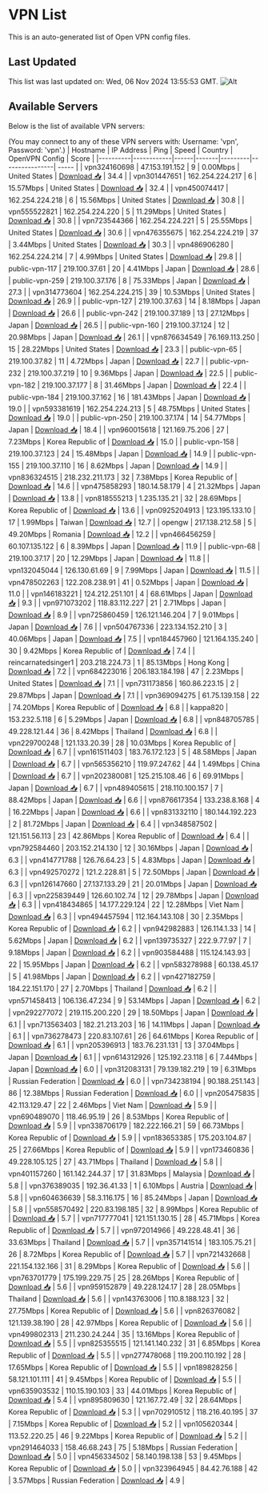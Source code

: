 # VPN List

This is an auto-generated list of Open VPN config files.

## Last Updated

This list was last updated on: Wed, 06 Nov 2024 13:55:53 GMT.
![Alt](https://repobeats.axiom.co/api/embed/186b98318ef1479477931607c1ad7d823f12451f.svg "Repobeats analytics image")

## Available Servers

Below is the list of available VPN servers:

(You may connect to any of these VPN servers with: Username: 'vpn', Password: 'vpn'.)
| Hostname | IP Address | Ping | Speed | Country | OpenVPN Config | Score |
|----------|------------|------|-------|---------|----------------| ----- |
| vpn324160698 | 47.153.191.152 | 9 | 0.00Mbps | United States | [Download 📥](./configs/server_0_US.ovpn) | 34.4 |
| vpn301447651 | 162.254.224.217 | 6 | 15.57Mbps | United States | [Download 📥](./configs/server_1_US.ovpn) | 32.4 |
| vpn450074417 | 162.254.224.218 | 6 | 15.56Mbps | United States | [Download 📥](./configs/server_2_US.ovpn) | 30.8 |
| vpn555522821 | 162.254.224.220 | 5 | 11.29Mbps | United States | [Download 📥](./configs/server_3_US.ovpn) | 30.8 |
| vpn723544366 | 162.254.224.221 | 5 | 25.55Mbps | United States | [Download 📥](./configs/server_4_US.ovpn) | 30.6 |
| vpn476355675 | 162.254.224.219 | 37 | 3.44Mbps | United States | [Download 📥](./configs/server_5_US.ovpn) | 30.3 |
| vpn486906280 | 162.254.224.214 | 7 | 4.99Mbps | United States | [Download 📥](./configs/server_6_US.ovpn) | 29.8 |
| public-vpn-117 | 219.100.37.61 | 20 | 4.41Mbps | Japan | [Download 📥](./configs/server_7_JP.ovpn) | 28.6 |
| public-vpn-259 | 219.100.37.176 | 8 | 75.33Mbps | Japan | [Download 📥](./configs/server_8_JP.ovpn) | 27.3 |
| vpn314773604 | 162.254.224.215 | 39 | 10.53Mbps | United States | [Download 📥](./configs/server_9_US.ovpn) | 26.9 |
| public-vpn-127 | 219.100.37.63 | 14 | 8.18Mbps | Japan | [Download 📥](./configs/server_10_JP.ovpn) | 26.6 |
| public-vpn-242 | 219.100.37.189 | 13 | 27.12Mbps | Japan | [Download 📥](./configs/server_11_JP.ovpn) | 26.5 |
| public-vpn-160 | 219.100.37.124 | 12 | 20.98Mbps | Japan | [Download 📥](./configs/server_12_JP.ovpn) | 26.1 |
| vpn876634549 | 76.169.113.250 | 15 | 28.22Mbps | United States | [Download 📥](./configs/server_13_US.ovpn) | 23.3 |
| public-vpn-65 | 219.100.37.82 | 11 | 4.72Mbps | Japan | [Download 📥](./configs/server_14_JP.ovpn) | 22.7 |
| public-vpn-232 | 219.100.37.219 | 10 | 9.36Mbps | Japan | [Download 📥](./configs/server_15_JP.ovpn) | 22.5 |
| public-vpn-182 | 219.100.37.177 | 8 | 31.46Mbps | Japan | [Download 📥](./configs/server_16_JP.ovpn) | 22.4 |
| public-vpn-184 | 219.100.37.162 | 16 | 181.43Mbps | Japan | [Download 📥](./configs/server_17_JP.ovpn) | 19.0 |
| vpn593381619 | 162.254.224.213 | 5 | 48.75Mbps | United States | [Download 📥](./configs/server_18_US.ovpn) | 19.0 |
| public-vpn-250 | 219.100.37.174 | 14 | 54.77Mbps | Japan | [Download 📥](./configs/server_19_JP.ovpn) | 18.4 |
| vpn960015618 | 121.169.75.206 | 27 | 7.23Mbps | Korea Republic of | [Download 📥](./configs/server_20_KR.ovpn) | 15.0 |
| public-vpn-158 | 219.100.37.123 | 24 | 15.48Mbps | Japan | [Download 📥](./configs/server_21_JP.ovpn) | 14.9 |
| public-vpn-155 | 219.100.37.110 | 16 | 8.62Mbps | Japan | [Download 📥](./configs/server_22_JP.ovpn) | 14.9 |
| vpn836324515 | 218.232.211.173 | 32 | 7.38Mbps | Korea Republic of | [Download 📥](./configs/server_23_KR.ovpn) | 14.6 |
| vpn475858293 | 180.14.58.179 | 4 | 21.32Mbps | Japan | [Download 📥](./configs/server_24_JP.ovpn) | 13.8 |
| vpn818555213 | 1.235.135.21 | 32 | 28.69Mbps | Korea Republic of | [Download 📥](./configs/server_25_KR.ovpn) | 13.6 |
| vpn0925204913 | 123.195.133.10 | 17 | 1.99Mbps | Taiwan | [Download 📥](./configs/server_26_TW.ovpn) | 12.7 |
| opengw | 217.138.212.58 | 5 | 49.20Mbps | Romania | [Download 📥](./configs/server_27_RO.ovpn) | 12.2 |
| vpn466456259 | 60.107.135.122 | 6 | 8.39Mbps | Japan | [Download 📥](./configs/server_28_JP.ovpn) | 11.9 |
| public-vpn-68 | 219.100.37.17 | 20 | 12.29Mbps | Japan | [Download 📥](./configs/server_29_JP.ovpn) | 11.8 |
| vpn132045044 | 126.130.61.69 | 9 | 7.99Mbps | Japan | [Download 📥](./configs/server_30_JP.ovpn) | 11.5 |
| vpn478502263 | 122.208.238.91 | 41 | 0.52Mbps | Japan | [Download 📥](./configs/server_31_JP.ovpn) | 11.0 |
| vpn146183221 | 124.212.251.101 | 4 | 68.61Mbps | Japan | [Download 📥](./configs/server_32_JP.ovpn) | 9.3 |
| vpn971073202 | 118.83.112.227 | 21 | 2.71Mbps | Japan | [Download 📥](./configs/server_33_JP.ovpn) | 8.9 |
| vpn725860459 | 126.121.146.204 | 7 | 9.01Mbps | Japan | [Download 📥](./configs/server_34_JP.ovpn) | 7.6 |
| vpn504767336 | 223.134.152.210 | 3 | 40.06Mbps | Japan | [Download 📥](./configs/server_35_JP.ovpn) | 7.5 |
| vpn184457960 | 121.164.135.240 | 30 | 9.42Mbps | Korea Republic of | [Download 📥](./configs/server_36_KR.ovpn) | 7.4 |
| reincarnatedsinger1 | 203.218.224.73 | 1 | 85.13Mbps | Hong Kong | [Download 📥](./configs/server_37_HK.ovpn) | 7.2 |
| vpn684223016 | 206.183.184.198 | 47 | 2.23Mbps | United States | [Download 📥](./configs/server_38_US.ovpn) | 7.1 |
| vpn731173856 | 160.86.223.15 | 2 | 29.87Mbps | Japan | [Download 📥](./configs/server_39_JP.ovpn) | 7.1 |
| vpn369094275 | 61.75.139.158 | 22 | 74.20Mbps | Korea Republic of | [Download 📥](./configs/server_40_KR.ovpn) | 6.8 |
| kappa820 | 153.232.5.118 | 6 | 5.29Mbps | Japan | [Download 📥](./configs/server_41_JP.ovpn) | 6.8 |
| vpn848705785 | 49.228.121.44 | 36 | 8.42Mbps | Thailand | [Download 📥](./configs/server_42_TH.ovpn) | 6.8 |
| vpn229700248 | 121.133.20.39 | 28 | 10.03Mbps | Korea Republic of | [Download 📥](./configs/server_43_KR.ovpn) | 6.7 |
| vpn161511403 | 183.76.172.123 | 5 | 48.58Mbps | Japan | [Download 📥](./configs/server_44_JP.ovpn) | 6.7 |
| vpn565356210 | 119.97.247.62 | 44 | 1.49Mbps | China | [Download 📥](./configs/server_45_CN.ovpn) | 6.7 |
| vpn202380081 | 125.215.108.46 | 6 | 69.91Mbps | Japan | [Download 📥](./configs/server_46_JP.ovpn) | 6.7 |
| vpn489405615 | 218.110.100.157 | 7 | 88.42Mbps | Japan | [Download 📥](./configs/server_47_JP.ovpn) | 6.6 |
| vpn876617354 | 133.238.8.168 | 4 | 16.22Mbps | Japan | [Download 📥](./configs/server_48_JP.ovpn) | 6.6 |
| vpn831332110 | 180.144.192.223 | 2 | 81.72Mbps | Japan | [Download 📥](./configs/server_49_JP.ovpn) | 6.4 |
| vpn348587502 | 121.151.56.113 | 23 | 42.86Mbps | Korea Republic of | [Download 📥](./configs/server_50_KR.ovpn) | 6.4 |
| vpn792584460 | 203.152.214.130 | 12 | 30.16Mbps | Japan | [Download 📥](./configs/server_51_JP.ovpn) | 6.3 |
| vpn414771788 | 126.76.64.23 | 5 | 4.83Mbps | Japan | [Download 📥](./configs/server_52_JP.ovpn) | 6.3 |
| vpn492570272 | 121.2.228.81 | 5 | 72.50Mbps | Japan | [Download 📥](./configs/server_53_JP.ovpn) | 6.3 |
| vpn126147660 | 27.137.133.29 | 21 | 20.01Mbps | Japan | [Download 📥](./configs/server_54_JP.ovpn) | 6.3 |
| vpn225839449 | 126.60.102.74 | 12 | 29.78Mbps | Japan | [Download 📥](./configs/server_55_JP.ovpn) | 6.3 |
| vpn418434865 | 14.177.229.124 | 22 | 12.28Mbps | Viet Nam | [Download 📥](./configs/server_56_VN.ovpn) | 6.3 |
| vpn494457594 | 112.164.143.108 | 30 | 2.35Mbps | Korea Republic of | [Download 📥](./configs/server_57_KR.ovpn) | 6.2 |
| vpn942982883 | 126.114.1.33 | 14 | 5.62Mbps | Japan | [Download 📥](./configs/server_58_JP.ovpn) | 6.2 |
| vpn139735327 | 222.9.77.97 | 7 | 9.18Mbps | Japan | [Download 📥](./configs/server_59_JP.ovpn) | 6.2 |
| vpn903584488 | 115.124.143.93 | 22 | 15.95Mbps | Japan | [Download 📥](./configs/server_60_JP.ovpn) | 6.2 |
| vpn583278988 | 60.138.45.17 | 5 | 41.98Mbps | Japan | [Download 📥](./configs/server_61_JP.ovpn) | 6.2 |
| vpn427182759 | 184.22.151.170 | 27 | 2.70Mbps | Thailand | [Download 📥](./configs/server_62_TH.ovpn) | 6.2 |
| vpn571458413 | 106.136.47.234 | 9 | 53.14Mbps | Japan | [Download 📥](./configs/server_63_JP.ovpn) | 6.2 |
| vpn292277072 | 219.115.200.220 | 29 | 18.50Mbps | Japan | [Download 📥](./configs/server_64_JP.ovpn) | 6.1 |
| vpn713563403 | 182.21.213.203 | 16 | 14.11Mbps | Japan | [Download 📥](./configs/server_65_JP.ovpn) | 6.1 |
| vpn736278473 | 220.83.107.61 | 26 | 64.61Mbps | Korea Republic of | [Download 📥](./configs/server_66_KR.ovpn) | 6.1 |
| vpn205396913 | 183.76.231.131 | 13 | 37.04Mbps | Japan | [Download 📥](./configs/server_67_JP.ovpn) | 6.1 |
| vpn614312926 | 125.192.23.118 | 6 | 7.44Mbps | Japan | [Download 📥](./configs/server_68_JP.ovpn) | 6.0 |
| vpn312083131 | 79.139.182.219 | 19 | 6.31Mbps | Russian Federation | [Download 📥](./configs/server_69_RU.ovpn) | 6.0 |
| vpn734238194 | 90.188.251.143 | 86 | 12.38Mbps | Russian Federation | [Download 📥](./configs/server_70_RU.ovpn) | 6.0 |
| vpn205475835 | 42.113.129.47 | 22 | 2.46Mbps | Viet Nam | [Download 📥](./configs/server_71_VN.ovpn) | 5.9 |
| vpn690489070 | 118.46.95.19 | 26 | 8.53Mbps | Korea Republic of | [Download 📥](./configs/server_72_KR.ovpn) | 5.9 |
| vpn338706179 | 182.222.166.21 | 59 | 66.73Mbps | Korea Republic of | [Download 📥](./configs/server_73_KR.ovpn) | 5.9 |
| vpn183653385 | 175.203.104.87 | 25 | 27.66Mbps | Korea Republic of | [Download 📥](./configs/server_74_KR.ovpn) | 5.9 |
| vpn173460836 | 49.228.105.125 | 27 | 43.71Mbps | Thailand | [Download 📥](./configs/server_75_TH.ovpn) | 5.8 |
| vpn401157260 | 161.142.244.37 | 17 | 31.83Mbps | Malaysia | [Download 📥](./configs/server_76_MY.ovpn) | 5.8 |
| vpn376389035 | 192.36.41.33 | 1 | 6.10Mbps | Austria | [Download 📥](./configs/server_77_AT.ovpn) | 5.8 |
| vpn604636639 | 58.3.116.175 | 16 | 85.24Mbps | Japan | [Download 📥](./configs/server_78_JP.ovpn) | 5.8 |
| vpn558570492 | 220.83.198.185 | 32 | 8.99Mbps | Korea Republic of | [Download 📥](./configs/server_79_KR.ovpn) | 5.7 |
| vpn717777041 | 121.151.130.15 | 28 | 45.71Mbps | Korea Republic of | [Download 📥](./configs/server_80_KR.ovpn) | 5.7 |
| vpn972014966 | 49.228.48.41 | 36 | 33.63Mbps | Thailand | [Download 📥](./configs/server_81_TH.ovpn) | 5.7 |
| vpn357141514 | 183.105.75.21 | 26 | 8.72Mbps | Korea Republic of | [Download 📥](./configs/server_82_KR.ovpn) | 5.7 |
| vpn721432668 | 221.154.132.166 | 31 | 8.29Mbps | Korea Republic of | [Download 📥](./configs/server_83_KR.ovpn) | 5.6 |
| vpn763701779 | 175.199.229.75 | 25 | 28.26Mbps | Korea Republic of | [Download 📥](./configs/server_84_KR.ovpn) | 5.6 |
| vpn959152879 | 49.228.124.17 | 28 | 28.05Mbps | Thailand | [Download 📥](./configs/server_85_TH.ovpn) | 5.6 |
| vpn143763006 | 110.8.188.123 | 32 | 27.75Mbps | Korea Republic of | [Download 📥](./configs/server_86_KR.ovpn) | 5.6 |
| vpn826376082 | 121.139.38.190 | 28 | 42.97Mbps | Korea Republic of | [Download 📥](./configs/server_87_KR.ovpn) | 5.6 |
| vpn499802313 | 211.230.24.244 | 35 | 13.16Mbps | Korea Republic of | [Download 📥](./configs/server_88_KR.ovpn) | 5.5 |
| vpn825355515 | 121.141.140.232 | 31 | 6.85Mbps | Korea Republic of | [Download 📥](./configs/server_89_KR.ovpn) | 5.5 |
| vpn277478068 | 119.200.110.192 | 28 | 17.65Mbps | Korea Republic of | [Download 📥](./configs/server_90_KR.ovpn) | 5.5 |
| vpn189828256 | 58.121.101.111 | 41 | 9.45Mbps | Korea Republic of | [Download 📥](./configs/server_91_KR.ovpn) | 5.5 |
| vpn635903532 | 110.15.190.103 | 33 | 44.01Mbps | Korea Republic of | [Download 📥](./configs/server_92_KR.ovpn) | 5.4 |
| vpn895809630 | 121.167.72.49 | 32 | 28.64Mbps | Korea Republic of | [Download 📥](./configs/server_93_KR.ovpn) | 5.3 |
| vpn702910512 | 118.216.40.195 | 37 | 7.15Mbps | Korea Republic of | [Download 📥](./configs/server_94_KR.ovpn) | 5.2 |
| vpn105620344 | 113.52.220.25 | 46 | 9.22Mbps | Korea Republic of | [Download 📥](./configs/server_95_KR.ovpn) | 5.2 |
| vpn291464033 | 158.46.68.243 | 75 | 5.18Mbps | Russian Federation | [Download 📥](./configs/server_96_RU.ovpn) | 5.0 |
| vpn456334502 | 58.140.198.138 | 53 | 9.45Mbps | Korea Republic of | [Download 📥](./configs/server_97_KR.ovpn) | 5.0 |
| vpn323964945 | 84.42.76.188 | 42 | 3.57Mbps | Russian Federation | [Download 📥](./configs/server_98_RU.ovpn) | 4.9 |
